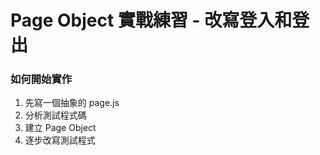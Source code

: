 # Page Object 實戰練習 - 改寫登入和登出

### 如何開始實作

1. 先寫一個抽象的 page.js
1. 分析測試程式碼
1. 建立 Page Object
1. 逐步改寫測試程式